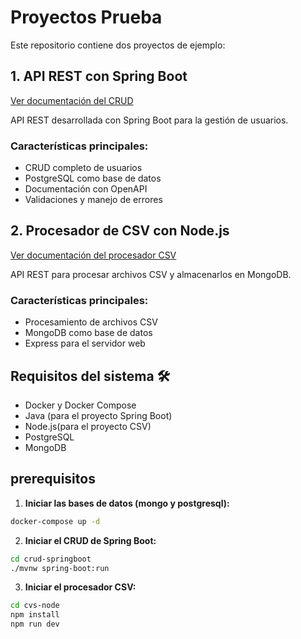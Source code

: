 # Proyectos Prueba 

Este repositorio contiene dos proyectos de ejemplo:

## 1. API REST con Spring Boot 

[Ver documentación del CRUD](./crud-springboot/README.md)

API REST desarrollada con Spring Boot para la gestión de usuarios.

### Características principales:
- CRUD completo de usuarios
- PostgreSQL como base de datos
- Documentación con OpenAPI
- Validaciones y manejo de errores

## 2. Procesador de CSV con Node.js 

[Ver documentación del procesador CSV](./cvs-node/README.md)

API REST para procesar archivos CSV y almacenarlos en MongoDB.

### Características principales:
- Procesamiento de archivos CSV
- MongoDB como base de datos
- Express para el servidor web

## Requisitos del sistema 🛠

- Docker y Docker Compose
- Java (para el proyecto Spring Boot)
- Node.js(para el proyecto CSV)
- PostgreSQL
- MongoDB

## prerequisitos

1. **Iniciar las bases de datos (mongo y postgresql):**
```bash
docker-compose up -d
```

2. **Iniciar el CRUD de Spring Boot:**
```bash
cd crud-springboot
./mvnw spring-boot:run
```

3. **Iniciar el procesador CSV:**
```bash
cd cvs-node
npm install
npm run dev
```

